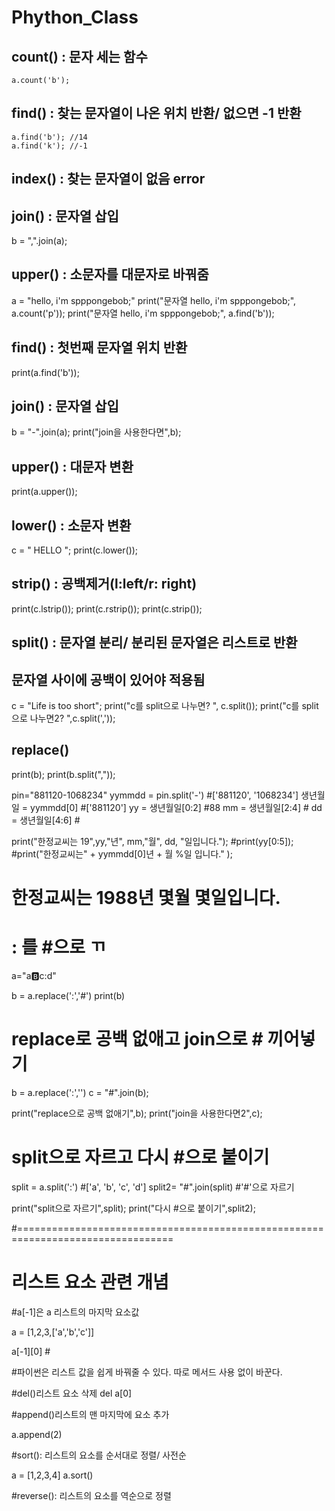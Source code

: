 # Phython_Class

## count() : 문자 세는 함수

```
a.count('b');
```

## find() : 찾는 문자열이 나온 위치 반환/ 없으면 -1 반환

```
a.find('b'); //14
a.find('k'); //-1
```

## index() : 찾는 문자열이 없음 error


## join() : 문자열 삽입
b = ",".join(a);


## upper() : 소문자를 대문자로 바꿔줌


a = "hello, i'm spppongebob;"
print("문자열 hello, i'm spppongebob;", a.count('p'));
print("문자열 hello, i'm spppongebob;", a.find('b'));


## find() : 첫번째 문자열 위치 반환
print(a.find('b'));


## join() : 문자열 삽입
b = "-".join(a);
print("join을 사용한다면",b);

## upper() : 대문자 변환
print(a.upper());


## lower() : 소문자 변환
c = " HELLO ";
print(c.lower());

## strip() : 공백제거(l:left/r: right)
print(c.lstrip());
print(c.rstrip());
print(c.strip());

## split() : 문자열 분리/ 분리된 문자열은 리스트로 반환
## 문자열 사이에 공백이 있어야 적용됨
c = "Life is too short";
print("c를 split으로 나누면? ", c.split());
print("c를 split으로 나누면2? ",c.split(','));

## replace()


print(b);
print(b.split(","));


pin="881120-1068234"
yymmdd = pin.split('-') #['881120', '1068234']
생년월일 = yymmdd[0] #['881120']
yy = 생년월일[0:2] #88
mm = 생년월일[2:4] #
dd = 생년월일[4:6] #

print("한정교씨는 19",yy,"년", mm,"월", dd, "일입니다.");
#print(yy[0:5]);
#print("한정교씨는" + yymmdd[0]년 + 월 %일 입니다." );
# 한정교씨는 1988년 몇월 몇일입니다.

# : 를 #으로 ㄲ

a="a:b:c:d"

b = a.replace(':','#')
print(b)




# replace로 공백 없애고 join으로 # 끼어넣기
b = a.replace(':','')
c = "#".join(b);

print("replace으로 공백 없애기",b);
print("join을 사용한다면2",c);


# split으로 자르고 다시 #으로 붙이기

split = a.split(':') #['a', 'b', 'c', 'd']
split2= "#".join(split) #'#'으로 자르기

print("split으로 자르기",split); 
print("다시 #으로 붙이기",split2); 



#=================================================================================

# 리스트 요소 관련 개념

#a[-1]은 a 리스트의 마지막 요소값

a = [1,2,3,['a','b','c']]

a[-1][0] #

#파이썬은 리스트 값을 쉽게 바꿔줄 수 있다. 따로 메서드 사용 없이 바꾼다.


#del()리스트 요소 삭제
del a[0]


#append()리스트의 맨 마지막에 요소 추가

a.append(2)


#sort(): 리스트의 요소를 순서대로 정렬/ 사전순

a = [1,2,3,4]
a.sort()

#reverse(): 리스트의 요소를 역순으로 정렬






